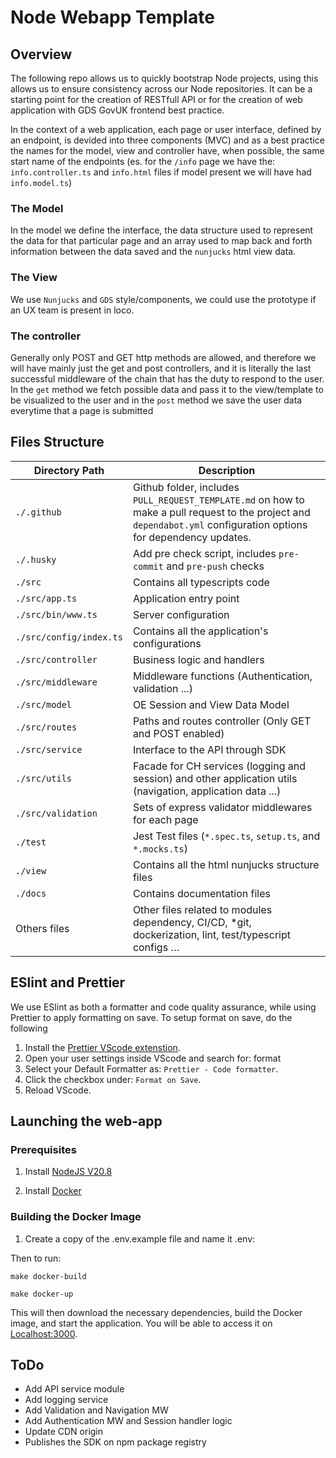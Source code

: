 # Node Webapp Template

## Overview

The following repo allows us to quickly bootstrap Node projects, using this allows us to ensure consistency across our Node repositories. It can be a starting point for the creation of RESTfull API ​or for the creation of web application with GDS GovUK frontend best practice.

In the context of a web application, each page or user interface, defined by an endpoint, is devided into three components (MVC) and as a best practice the names for the model, view and controller have, when possible, the same start name of the endpoints (es. for the `/info` page we have the: `info.controller.ts` and `info.html` files if model present we will have had `info.model.ts`)

### The Model

In the model we define the interface, the data structure used to represent the data for that particular page and an array used to map back and forth information between the data saved and the `nunjucks` html view data.

### The View

We use `Nunjucks` and `GDS` style/components, we could use the prototype if an UX team is present in loco.

### The controller

Generally only POST and GET http methods are allowed, and therefore we will have mainly just the get and post controllers, and it is literally the last successful middleware of the chain that has the duty to respond to the user.
In the `get` method we fetch possible data and pass it to the view/template to be visualized to the user and in the `post` method we save the user data everytime that a page is submitted

## Files Structure

Directory Path | Description
--- | ---
`./.github` | Github folder, includes `PULL_REQUEST_TEMPLATE.md` on how to make a pull request to the project and `dependabot.yml` configuration options for dependency updates.
`./.husky` | Add pre check script, includes `pre-commit` and `pre-push` checks
`./src` | Contains all typescripts code
`./src/app.ts` | Application entry point
`./src/bin/www.ts` | Server configuration
`./src/config/index.ts` | Contains all the application's configurations
`./src/controller` | Business logic and handlers
`./src/middleware` | Middleware functions (Authentication, validation ...)
`./src/model` | OE Session and View Data Model
`./src/routes` | Paths and routes controller (Only GET and POST enabled)
`./src/service` | Interface to the API through SDK
`./src/utils` | Facade for CH services (logging and session) and other application utils (navigation, application data ...)
`./src/validation` | Sets of express validator middlewares for each page
`./test` | Jest Test files (`*.spec.ts`, `setup.ts`, and `*.mocks.ts`)
`./view` | Contains all the html nunjucks structure files
`./docs` | Contains documentation files
Others files | Other files related to modules dependency, CI/CD, *git, dockerization, lint, test/typescript configs …

## ESlint and Prettier

We use ESlint as both a formatter and code quality assurance, while using Prettier to apply formatting on save. To setup format on save, do the following

1. Install the [Prettier VScode extenstion](https://marketplace.visualstudio.com/items?itemName=esbenp.prettier-vscode).
2. Open your user settings inside VScode and search for: format
3. Select your Default Formatter as: `Prettier - Code formatter`.
4. Click the checkbox under: `Format on Save`.
5. Reload VScode.


## Launching the web-app

### Prerequisites

1. Install [NodeJS V20.8](https://nodejs.org/en)

2. Install [Docker](https://www.docker.com/get-started)

### Building the Docker Image

1. Create a copy of the .env.example file and name it .env:

 Then to run:

    make docker-build

    make docker-up

This will then download the necessary dependencies, build the Docker image, and start the application.
You will be able to access it on [Localhost:3000](localhost:3000).


## ToDo

- Add API service module
- Add logging service
- Add Validation and Navigation MW
- Add Authentication MW and Session handler logic
- Update CDN origin
- Publishes the SDK on npm package registry
